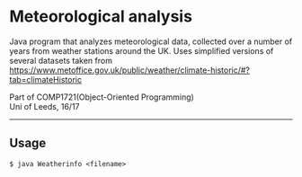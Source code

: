# Meteorological analysis

Java program that analyzes meteorological data, collected over a number of years from weather stations around the UK. Uses simplified versions of several datasets taken from https://www.metoffice.gov.uk/public/weather/climate-historic/#?tab=climateHistoric <br>

Part of COMP1721(Object-Oriented Programming)<br>
Uni of Leeds, 16/17


---

## Usage

```shell
$ java Weatherinfo <filename>
```


